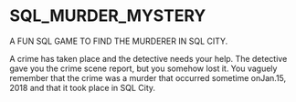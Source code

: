# SQL_MURDER_MYSTERY
A FUN SQL GAME TO FIND THE MURDERER IN SQL CITY.

A crime has taken place and the detective needs your help. The detective gave you the crime scene report, but you somehow lost it. 
You vaguely remember that the crime was a ​murder​ that occurred sometime on ​Jan.15, 2018​ and that it took place in ​SQL City​.
